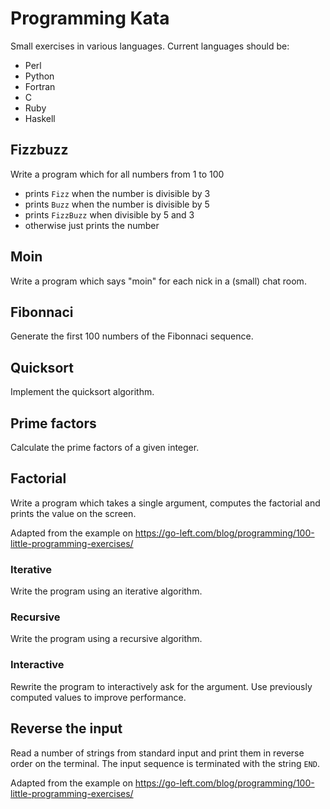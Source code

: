 # Programming Kata

Small exercises in various languages.  Current languages should be:

  - Perl
  - Python
  - Fortran
  - C
  - Ruby
  - Haskell

## Fizzbuzz

Write a program which for all numbers from 1 to 100

 - prints `Fizz` when the number is divisible by 3
 - prints `Buzz` when the number is divisible by 5
 - prints `FizzBuzz` when divisible by 5 and 3
 - otherwise just prints the number

## Moin

Write a program which says "moin" for each nick in a (small) chat room.

## Fibonnaci

Generate the first 100 numbers of the Fibonnaci sequence.

## Quicksort

Implement the quicksort algorithm.

## Prime factors

Calculate the prime factors of a given integer.

## Factorial

Write a program which takes a single argument, computes the factorial and
prints the value on the screen.

Adapted from the example on
<https://go-left.com/blog/programming/100-little-programming-exercises/>

### Iterative

Write the program using an iterative algorithm.

### Recursive

Write the program using a recursive algorithm.

### Interactive

Rewrite the program to interactively ask for the argument.  Use previously
computed values to improve performance.

## Reverse the input

Read a number of strings from standard input and print them in reverse order
on the terminal.  The input sequence is terminated with the string `END`.

Adapted from the example on
<https://go-left.com/blog/programming/100-little-programming-exercises/>
